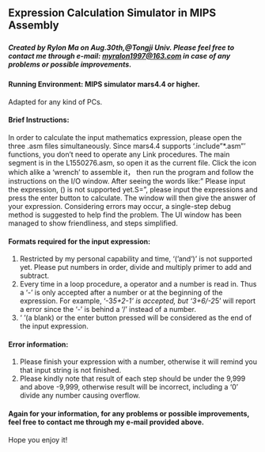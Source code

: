 ## Expression Calculation Simulator in MIPS Assembly
#####
##### Created by Rylon Ma on Aug.30th,@Tongji Univ. Please feel free to contact me through e-mail: myralon1997@163.com in case of any problems or possible improvements.
#####
#### Running Environment: MIPS simulator mars4.4 or higher.
Adapted for any kind of PCs. 
#### Brief Instructions:
In order to calculate the input mathematics expression, please open the three .asm files simultaneously. Since mars4.4 supports ‘.include”*.asm”’ functions, you don’t need to operate any Link procedures.
The main segment is in the L1550276.asm, so open it as the current file. Click the icon which alike a ‘wrench’ to assemble it， then run the program and follow the instructions on the I/O window.
After seeing the words like:” Please input the expression, () is not supported yet.S=”, please input the expressions and press the enter button to calculate.
The window will then give the answer of your expression.
Considering errors may occur, a single-step debug method is suggested to help find the problem. The UI window has been managed to show friendliness, and steps simplified. 
#### Formats required for the input expression:
1. Restricted by my personal capability and time, ‘(’and‘)’ is not supported yet. Please put numbers in order, divide and multiply primer to add and subtract.
2. Every time in a loop procedure, a operator and a number is read in. Thus a ‘-’ is only accepted after a number or at the beginning of the expression. For example, ‘-3*5+2-1’ is accepted, but ‘3+6/-2*5’ will report a error since the ‘-’ is behind a ‘/’ instead of a number.
3. ‘ ’(a blank) or the enter button pressed will be considered as the end of the input expression.
#### Error information:
1. Please finish your expression with a number, otherwise it will remind you that input string is not finished.
2. Please kindly note that result of each step should be under the 9,999 and above -9,999, otherwise result will be incorrect, including a ‘0’ divide any number causing overflow.
#### Again for your information, for any problems or possible improvements, feel free to contact me through my e-mail provided above.
Hope you enjoy it!
